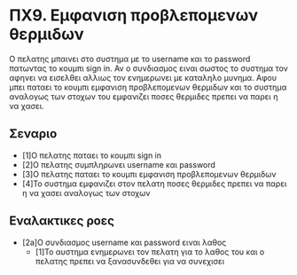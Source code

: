 # ΠΧ9. Εμφανιση προβλεπομενων θερμιδων
Ο πελατης μπαινει στο συστημα με το username και το password πατωντας το κουμπι sign in.
Αν ο συνδιασμος ειναι σωστος το συστημα τον αφηνει να εισελθει αλλιως τον ενημερωνει με καταληλο μυνημα.
Αφου μπει παταει το κουμπι εμφανιση προβλεπομενων θερμιδων και το συστημα αναλογως των στοχων του εμφανιζει ποσες θερμιδες πρεπει να παρει η να χασει.
## Σεναριο
* [1]Ο πελατης παταει το κουμπι sign in
* [2]O πελατης συμπληρωνει username και password
* [3]O πελατης παταει τo κουμπι εμφανιση προβλεπομενων θερμιδων
* [4]Το συστημα εμφανιζει στον πελατη ποσες θερμιδες πρεπει να παρει η να χασει αναλογως των στοχων
## Εναλακτικες ροες
* [2a]O συνδιασμος username και password ειναι λαθος
  * [1]Το αυστημα ενημερωνει τον πελατη για το λαθος του και ο πελατης πρεπει να ξανασυνδεθει για να συνεχισει
